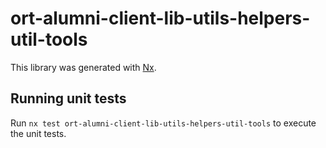 # ort-alumni-client-lib-utils-helpers-util-tools

This library was generated with [Nx](https://nx.dev).

## Running unit tests

Run `nx test ort-alumni-client-lib-utils-helpers-util-tools` to execute the unit tests.
